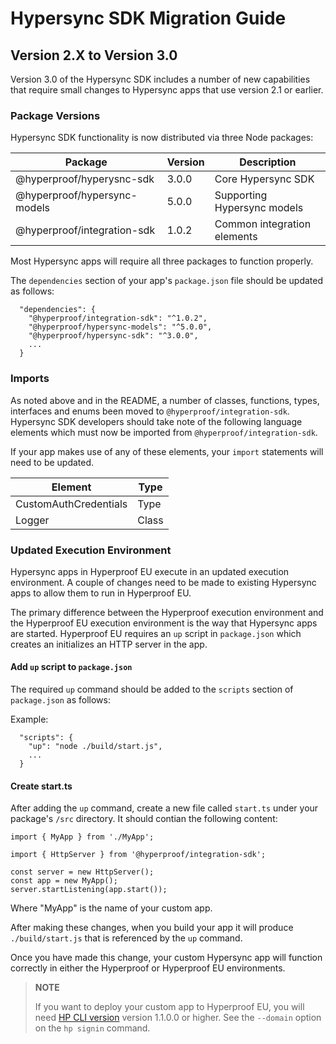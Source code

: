# Hypersync SDK Migration Guide

## Version 2.X to Version 3.0

Version 3.0 of the Hypersync SDK includes a number of new capabilities that
require small changes to Hypersync apps that use version 2.1 or earlier.

### Package Versions

Hypersync SDK functionality is now distributed via three Node packages:

| Package                      | Version | Description                 |
| ---------------------------- | ------- | --------------------------- |
| @hyperproof/hyperysnc-sdk    | 3.0.0   | Core Hypersync SDK          |
| @hyperproof/hypersync-models | 5.0.0   | Supporting Hypersync models |
| @hyperproof/integration-sdk  | 1.0.2   | Common integration elements |

Most Hypersync apps will require all three packages to function properly.

The `dependencies` section of your app's `package.json` file should be updated as follows:

```
  "dependencies": {
    "@hyperproof/integration-sdk": "^1.0.2",
    "@hyperproof/hypersync-models": "^5.0.0",
    "@hyperproof/hypersync-sdk": "^3.0.0",
    ...
  }
```

### Imports

As noted above and in the README, a number of classes, functions, types, interfaces and enums
been moved to `@hyperproof/integration-sdk`. Hypersync SDK developers should take note of the
following language elements which must now be imported from `@hyperproof/integration-sdk`.

If your app makes use of any of these elements, your `import` statements will need to be updated.

| Element               | Type  |
| --------------------- | ----- |
| CustomAuthCredentials | Type  |
| Logger                | Class |

### Updated Execution Environment

Hypersync apps in Hyperproof EU execute in an updated execution environment. A couple of
changes need to be made to existing Hypersync apps to allow them to run in Hyperproof EU.

The primary difference between the Hyperproof execution environment and the Hyperproof EU
execution environment is the way that Hypersync apps are started. Hyperproof EU requires
an `up` script in `package.json` which creates an initializes an HTTP server in the app.

#### Add `up` script to `package.json`

The required `up` command should be added to the `scripts` section of `package.json` as follows:

Example:

```
  "scripts": {
    "up": "node ./build/start.js",
    ...
  }
```

#### Create start.ts

After adding the `up` command, create a new file called `start.ts` under your package's
`/src` directory. It should contian the following content:

```
import { MyApp } from './MyApp';

import { HttpServer } from '@hyperproof/integration-sdk';

const server = new HttpServer();
const app = new MyApp();
server.startListening(app.start());

```

Where "MyApp" is the name of your custom app.

After making these changes, when you build your app it will produce `./build/start.js` that is
referenced by the `up` command.

Once you have made this change, your custom Hypersync app will function correctly in either
the Hyperproof or Hyperproof EU environments.

> **NOTE**
>
> If you want to deploy your custom app to Hyperproof EU, you will need [HP CLI version](./hyperproof-cli.md)
> version 1.1.0.0 or higher. See the `--domain` option on the `hp signin` command.
